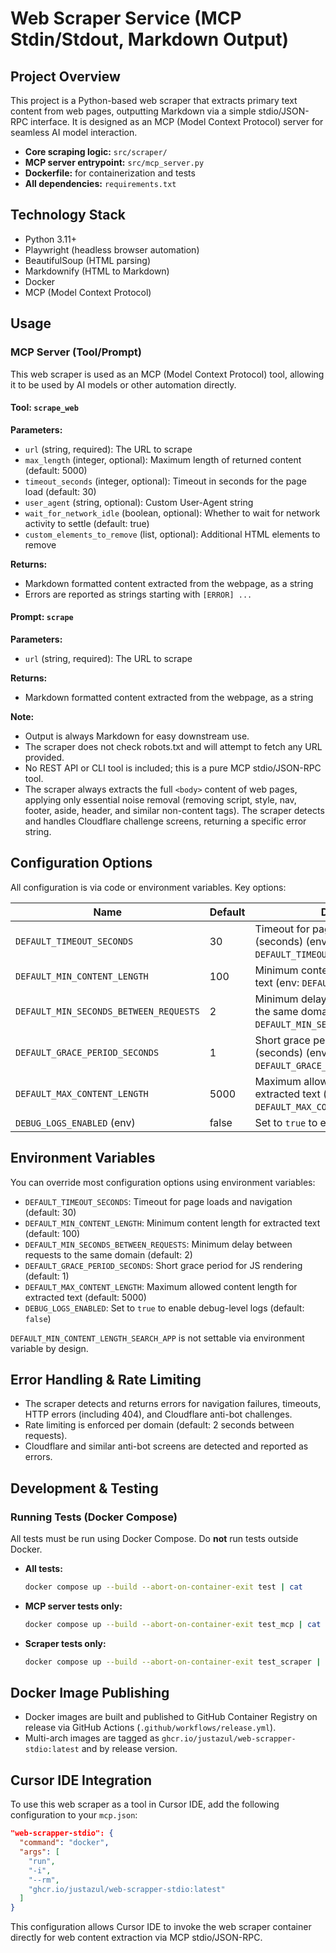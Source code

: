 # Web Scraper Service (MCP Stdin/Stdout, Markdown Output)

## Project Overview

This project is a Python-based web scraper that extracts primary text content from web pages, outputting Markdown via a simple stdio/JSON-RPC interface. It is designed as an MCP (Model Context Protocol) server for seamless AI model interaction.

- **Core scraping logic:** `src/scraper/`
- **MCP server entrypoint:** `src/mcp_server.py`
- **Dockerfile:** for containerization and tests
- **All dependencies:** `requirements.txt`

## Technology Stack
- Python 3.11+
- Playwright (headless browser automation)
- BeautifulSoup (HTML parsing)
- Markdownify (HTML to Markdown)
- Docker
- MCP (Model Context Protocol)

## Usage

### MCP Server (Tool/Prompt)

This web scraper is used as an MCP (Model Context Protocol) tool, allowing it to be used by AI models or other automation directly.

#### Tool: `scrape_web`

**Parameters:**
- `url` (string, required): The URL to scrape
- `max_length` (integer, optional): Maximum length of returned content (default: 5000)
- `timeout_seconds` (integer, optional): Timeout in seconds for the page load (default: 30)
- `user_agent` (string, optional): Custom User-Agent string
- `wait_for_network_idle` (boolean, optional): Whether to wait for network activity to settle (default: true)
- `custom_elements_to_remove` (list, optional): Additional HTML elements to remove

**Returns:**
- Markdown formatted content extracted from the webpage, as a string
- Errors are reported as strings starting with `[ERROR] ...`

#### Prompt: `scrape`

**Parameters:**
- `url` (string, required): The URL to scrape

**Returns:**
- Markdown formatted content extracted from the webpage, as a string

**Note:**
- Output is always Markdown for easy downstream use.
- The scraper does not check robots.txt and will attempt to fetch any URL provided.
- No REST API or CLI tool is included; this is a pure MCP stdio/JSON-RPC tool.
- The scraper always extracts the full `<body>` content of web pages, applying only essential noise removal (removing script, style, nav, footer, aside, header, and similar non-content tags). The scraper detects and handles Cloudflare challenge screens, returning a specific error string.

## Configuration Options

All configuration is via code or environment variables. Key options:

| Name                          | Default | Description |
|-------------------------------|---------|-------------|
| `DEFAULT_TIMEOUT_SECONDS`     | 30      | Timeout for page loads and navigation (seconds) (env: `DEFAULT_TIMEOUT_SECONDS`) |
| `DEFAULT_MIN_CONTENT_LENGTH`  | 100     | Minimum content length for extracted text (env: `DEFAULT_MIN_CONTENT_LENGTH`) |
| `DEFAULT_MIN_SECONDS_BETWEEN_REQUESTS` | 2 | Minimum delay between requests to the same domain (rate limiting) (env: `DEFAULT_MIN_SECONDS_BETWEEN_REQUESTS`) |
| `DEFAULT_GRACE_PERIOD_SECONDS`| 1       | Short grace period for JS rendering (seconds) (env: `DEFAULT_GRACE_PERIOD_SECONDS`) |
| `DEFAULT_MAX_CONTENT_LENGTH`  | 5000    | Maximum allowed content length for extracted text (env: `DEFAULT_MAX_CONTENT_LENGTH`) |
| `DEBUG_LOGS_ENABLED` (env)    | false   | Set to `true` to enable debug logging |

## Environment Variables

You can override most configuration options using environment variables:

- `DEFAULT_TIMEOUT_SECONDS`: Timeout for page loads and navigation (default: 30)
- `DEFAULT_MIN_CONTENT_LENGTH`: Minimum content length for extracted text (default: 100)
- `DEFAULT_MIN_SECONDS_BETWEEN_REQUESTS`: Minimum delay between requests to the same domain (default: 2)
- `DEFAULT_GRACE_PERIOD_SECONDS`: Short grace period for JS rendering (default: 1)
- `DEFAULT_MAX_CONTENT_LENGTH`: Maximum allowed content length for extracted text (default: 5000)
- `DEBUG_LOGS_ENABLED`: Set to `true` to enable debug-level logs (default: `false`)

`DEFAULT_MIN_CONTENT_LENGTH_SEARCH_APP` is not settable via environment variable by design.

## Error Handling & Rate Limiting

- The scraper detects and returns errors for navigation failures, timeouts, HTTP errors (including 404), and Cloudflare anti-bot challenges.
- Rate limiting is enforced per domain (default: 2 seconds between requests).
- Cloudflare and similar anti-bot screens are detected and reported as errors.

## Development & Testing

### Running Tests (Docker Compose)

All tests must be run using Docker Compose. Do **not** run tests outside Docker.

- **All tests:**
  ```sh
  docker compose up --build --abort-on-container-exit test | cat
  ```
- **MCP server tests only:**
  ```sh
  docker compose up --build --abort-on-container-exit test_mcp | cat
  ```
- **Scraper tests only:**
  ```sh
  docker compose up --build --abort-on-container-exit test_scraper | cat
  ```

## Docker Image Publishing

- Docker images are built and published to GitHub Container Registry on release via GitHub Actions (`.github/workflows/release.yml`).
- Multi-arch images are tagged as `ghcr.io/justazul/web-scrapper-stdio:latest` and by release version.

## Cursor IDE Integration

To use this web scraper as a tool in Cursor IDE, add the following configuration to your `mcp.json`:

```json
"web-scrapper-stdio": {
  "command": "docker",
  "args": [
    "run",
    "-i",
    "--rm",
    "ghcr.io/justazul/web-scrapper-stdio:latest"
  ]
}
```

This configuration allows Cursor IDE to invoke the web scraper container directly for web content extraction via MCP stdio/JSON-RPC.
